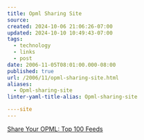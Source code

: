 ```yaml
---
title: Opml Sharing Site
source: 
created: 2024-10-06 21:06:26-07:00
updated: 2024-10-10 10:49:43-07:00
tags:
  - technology
  - links
  - post
date: 2006-11-05T08:01:00.000-08:00
published: true
url: /2006/11/opml-sharing-site.html
aliases:
  - Opml-sharing-site
linter-yaml-title-alias: Opml-sharing-site

----site
---
```



[Share Your OPML: Top 100 Feeds](http://share.opml.org/ "Share Your OPML: Top 100 Feeds")